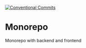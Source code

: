 [![Conventional Commits](https://img.shields.io/badge/Conventional%20Commits-1.0.0-yellow.svg)](https://conventionalcommits.org)

# Monorepo

Monorepo with backend and frontend
